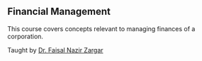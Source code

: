 ## Financial Management

This course covers concepts relevant to managing finances of a corporation.

Taught by [Dr. Faisal Nazir Zargar](mailto:faisal@dubai.bits-pilani.ac.in)

